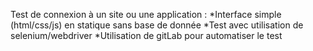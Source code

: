 Test de connexion à un site ou une application : 
*Interface simple (html/css/js) en statique sans base de donnée
*Test avec utilisation de selenium/webdriver
*Utilisation de gitLab pour automatiser le test


